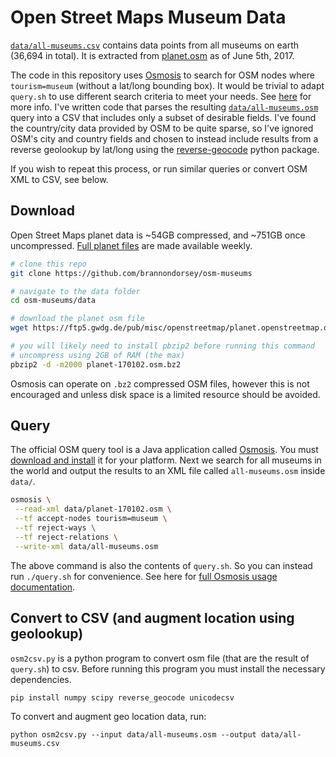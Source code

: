 # Open Street Maps Museum Data

[`data/all-museums.csv`](data/all-museums.csv) contains data points from all museums on earth (36,694 in total). It is extracted from [planet.osm](https://wiki.openstreetmap.org/wiki/Planet.osm) as of June 5th, 2017.

The code in this repository uses [Osmosis](https://wiki.openstreetmap.org/wiki/Osmosis) to search for OSM nodes where `tourism=museum` (without a lat/long bounding box). It would be trivial to adapt `query.sh` to use different search criteria to meet your needs. See [here](https://wiki.openstreetmap.org/wiki/Osmosis/Detailed_Usage_0.45) for more info. I've written code that parses the resulting [`data/all-museums.osm`](data/all-museums.osm) query into a CSV that includes only a subset of desirable fields. I've found the country/city data provided by OSM to be quite sparse, so I've ignored OSM's city and country fields and chosen to instead include results from a reverse geolookup by lat/long using the [reverse-geocode](https://bitbucket.org/richardpenman/reverse_geocode) python package.

If you wish to repeat this process, or run similar queries or convert OSM XML to CSV, see below.

## Download

Open Street Maps planet data is ~54GB compressed, and ~751GB once uncompressed. [Full planet files](https://wiki.openstreetmap.org/wiki/Planet.osm) are made available weekly.

```bash
# clone this repo
git clone https://github.com/brannondorsey/osm-museums

# navigate to the data folder
cd osm-museums/data

# download the planet osm file
wget https://ftp5.gwdg.de/pub/misc/openstreetmap/planet.openstreetmap.org/planet/2017/planet-170102.osm.bz2

# you will likely need to install pbzip2 before running this command
# uncompress using 2GB of RAM (the max)
pbzip2 -d -m2000 planet-170102.osm.bz2
```

Osmosis can operate on `.bz2` compressed OSM files, however this is not encouraged and unless disk space is a limited resource should be avoided. 

## Query

The official OSM query tool is a Java application called [Osmosis](https://wiki.openstreetmap.org/wiki/Osmosis). You must [download and install](https://wiki.openstreetmap.org/wiki/Osmosis#How_to_install) it for your platform. Next we search for all museums in the world and output the results to an XML file called `all-museums.osm` inside `data/`.

```bash
osmosis \
 --read-xml data/planet-170102.osm \
 --tf accept-nodes tourism=museum \
 --tf reject-ways \
 --tf reject-relations \
 --write-xml data/all-museums.osm
```

The above command is also the contents of `query.sh`. So you can instead run `./query.sh` for convenience. See here for [full Osmosis usage documentation](https://wiki.openstreetmap.org/wiki/Osmosis/Detailed_Usage_0.45).

## Convert to CSV (and augment location using geolookup)

`osm2csv.py` is a python program to convert osm file (that are the result of `query.sh`) to csv. Before running this program you must install the necessary dependencies.

```
pip install numpy scipy reverse_geocode unicodecsv
``` 

To convert and augment geo location data, run:
```
python osm2csv.py --input data/all-museums.osm --output data/all-museums.csv
```